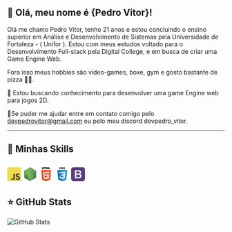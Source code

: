 ## 💜 Olá, meu nome é {Pedro Vitor}!

Olá me chamo Pedro Vitor, tenho 21 anos e estou concluindo o ensino superior em Análise e Desenvolvimento de Sistemas pela Universidade de Fortaleza - ( Unifor ). Estou com meus estudos voltado para o Desenvolvimento Full-stack pela Digital College, e em busca de criar uma Game Engine Web.

Fora isso meus hobbies são vídeo-games, boxe, gym e gosto bastante de pizza 🍕😋.

🔭 Estou buscando conhecimento para desenvolver uma game Engine web para jogos 2D.

💬Se puder me ajudar entre em contato comigo pelo devpedrovitor@gmail.com ou pelo meu discord devpedro_vitor.

---

## 🚀 Minhas Skills

<code><img height="32" src="https://raw.githubusercontent.com/github/explore/80688e429a7d4ef2fca1e82350fe8e3517d3494d/topics/javascript/javascript.png" alt="Javascript"/></code>
<code><img height="32" src="https://raw.githubusercontent.com/github/explore/80688e429a7d4ef2fca1e82350fe8e3517d3494d/topics/nodejs/nodejs.png" alt="Nodejs"/></code>
<code><img height="32" src="https://raw.githubusercontent.com/github/explore/80688e429a7d4ef2fca1e82350fe8e3517d3494d/topics/html/html.png" alt="HTML5"/></code>
<code><img height="32" src="https://raw.githubusercontent.com/github/explore/80688e429a7d4ef2fca1e82350fe8e3517d3494d/topics/css/css.png" alt="CSS"/></code>
<code><img height="32" src="https://raw.githubusercontent.com/github/explore/80688e429a7d4ef2fca1e82350fe8e3517d3494d/topics/bootstrap/bootstrap.png" alt="Bootstrap"/></code>
---

## ⭐ GitHub Stats

![GitHub Stats](https://github-readme-stats.vercel.app/api?username=devpedrovitor&show_icons=true)
